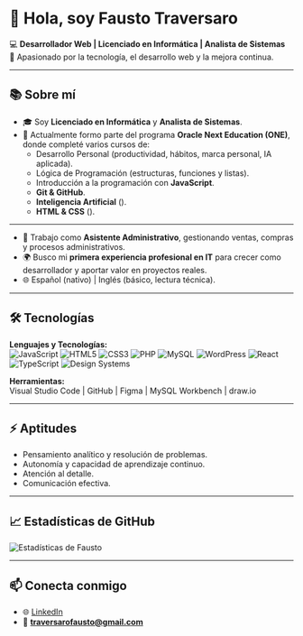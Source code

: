 # 👋 Hola, soy Fausto Traversaro

💻 **Desarrollador Web | Licenciado en Informática | Analista de Sistemas**  
🚀 Apasionado por la tecnología, el desarrollo web y la mejora continua.  

---

## 📚 Sobre mí
- 🎓 Soy **Licenciado en Informática** y **Analista de Sistemas**.  
- 🌱 Actualmente formo parte del programa **Oracle Next Education (ONE)**, donde completé varios cursos de:  
  - Desarrollo Personal (productividad, hábitos, marca personal, IA aplicada).  
  - Lógica de Programación (estructuras, funciones y listas).  
  - Introducción a la programación con **JavaScript**.  
  - **Git & GitHub**.
  - **Inteligencia Artificial** ().
  - **HTML & CSS** ().

---

- 💼 Trabajo como **Asistente Administrativo**, gestionando ventas, compras y procesos administrativos.  
- 🌍 Busco mi **primera experiencia profesional en IT** para crecer como desarrollador y aportar valor en proyectos reales.  
- 🌐 Español (nativo) | Inglés (básico, lectura técnica).  

---

## 🛠 Tecnologías
**Lenguajes y Tecnologías:**  
![JavaScript](https://img.shields.io/badge/JavaScript-F7DF1E?style=for-the-badge&logo=javascript&logoColor=black)
![HTML5](https://img.shields.io/badge/HTML5-E34F26?style=for-the-badge&logo=html5&logoColor=white)
![CSS3](https://img.shields.io/badge/CSS3-1572B6?style=for-the-badge&logo=css3&logoColor=white)
![PHP](https://img.shields.io/badge/PHP-777BB4?style=for-the-badge&logo=php&logoColor=white)
![MySQL](https://img.shields.io/badge/MySQL-4479A1?style=for-the-badge&logo=mysql&logoColor=white)
![WordPress](https://img.shields.io/badge/WordPress-21759B?style=for-the-badge&logo=wordpress&logoColor=white)
![React](https://img.shields.io/badge/React-5BC0EB?style=for-the-badge&logo=react&logoColor=1746C6)
![TypeScript](https://img.shields.io/badge/TypeScript-3178C6?style=for-the-badge&logo=typescript&logoColor=white)
![Design Systems](https://img.shields.io/badge/Design%20Systems-FF6F61?style=for-the-badge&logo=storybook&logoColor=white)

**Herramientas:**  
Visual Studio Code | GitHub | Figma | MySQL Workbench | draw.io  

---

## ⚡ Aptitudes
- Pensamiento analítico y resolución de problemas.  
- Autonomía y capacidad de aprendizaje continuo.  
- Atención al detalle.  
- Comunicación efectiva.  

---

## 📈 Estadísticas de GitHub
![Estadísticas de Fausto](https://github-readme-stats.vercel.app/api?username=FaustoTraversaro&show_icons=true&theme=tokyonight)

---

## 📫 Conecta conmigo
- 🌐 [LinkedIn](https://www.linkedin.com/in/faustotraversaro/)  
- 📧 **traversarofausto@gmail.com**
